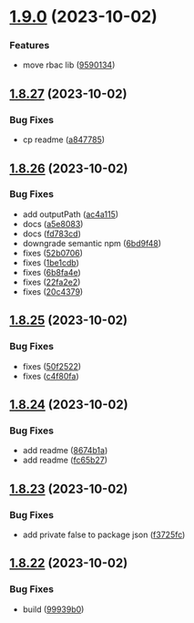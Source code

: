# [1.9.0](https://github.com/ra-libs/nx-libraries/compare/react-v1.8.27...react-v1.9.0) (2023-10-02)


### Features

* move rbac lib ([9590134](https://github.com/ra-libs/nx-libraries/commit/9590134d639691068d9b98b3d1823bd54a4de8d0))

## [1.8.27](https://github.com/ra-libs/nx-libraries/compare/react-v1.8.26...react-v1.8.27) (2023-10-02)

### Bug Fixes

- cp readme ([a847785](https://github.com/ra-libs/nx-libraries/commit/a8477859e2b0c027bf425e804fe9019f156bb61d))

## [1.8.26](https://github.com/ra-libs/nx-libraries/compare/react-v1.8.25...react-v1.8.26) (2023-10-02)

### Bug Fixes

- add outputPath ([ac4a115](https://github.com/ra-libs/nx-libraries/commit/ac4a11559b5fff34d647f3e3490e9a2b23101a14))
- docs ([a5e8083](https://github.com/ra-libs/nx-libraries/commit/a5e80837d12139c86f5209873e2fa66631719e15))
- docs ([fd783cd](https://github.com/ra-libs/nx-libraries/commit/fd783cd1b19d82d34a1d466f7a07ffed24a6457a))
- downgrade semantic npm ([6bd9f48](https://github.com/ra-libs/nx-libraries/commit/6bd9f48844cac13966dafcd4a5507ac2b502b169))
- fixes ([52b0706](https://github.com/ra-libs/nx-libraries/commit/52b070665406c8a1c5dd97933360c3a6e1909b22))
- fixes ([1be1cdb](https://github.com/ra-libs/nx-libraries/commit/1be1cdbfde06484799e0651dac014bab51713db2))
- fixes ([6b8fa4e](https://github.com/ra-libs/nx-libraries/commit/6b8fa4e7a03b44e561296ebdce12072e565b59b5))
- fixes ([22fa2e2](https://github.com/ra-libs/nx-libraries/commit/22fa2e2e010c9712c46969780cc8a5b078fa756b))
- fixes ([20c4379](https://github.com/ra-libs/nx-libraries/commit/20c4379c1dfff6ccfed336240b442c768e3209cf))

## [1.8.25](https://github.com/ra-libs/nx-libraries/compare/react-v1.8.24...react-v1.8.25) (2023-10-02)

### Bug Fixes

- fixes ([50f2522](https://github.com/ra-libs/nx-libraries/commit/50f2522d1fe6d06f782efa57c587314ebe97d2df))
- fixes ([c4f80fa](https://github.com/ra-libs/nx-libraries/commit/c4f80fafe9b069ad77384f464523aeb547102df7))

## [1.8.24](https://github.com/ra-libs/nx-libraries/compare/react-v1.8.23...react-v1.8.24) (2023-10-02)

### Bug Fixes

- add readme ([8674b1a](https://github.com/ra-libs/nx-libraries/commit/8674b1a5b99d4889a2beb4983f7bdf181192d1c8))
- add readme ([fc65b27](https://github.com/ra-libs/nx-libraries/commit/fc65b2745757ffbe8ce6a7981b966605bfcbce91))

## [1.8.23](https://github.com/ra-libs/nx-libraries/compare/react-v1.8.22...react-v1.8.23) (2023-10-02)

### Bug Fixes

- add private false to package json ([f3725fc](https://github.com/ra-libs/nx-libraries/commit/f3725fc0357369546ca998f9c33ec7c102a3ea06))

## [1.8.22](https://github.com/ra-libs/nx-libraries/compare/react-v1.8.21...react-v1.8.22) (2023-10-02)

### Bug Fixes

- build ([99939b0](https://github.com/ra-libs/nx-libraries/commit/99939b085c52eac51d85daf69d5f925dcc464392))
